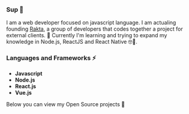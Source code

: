 ### Sup 👋

I am a web developer focused on javascript language. I am actualing founding [Rakta](https://github.com/R4kta), a group of developers that codes together a project for external clients. 🔨 Currently I'm learning and trying to expand my knowledge in Node.js, ReactJS and React Native 🤓📖.

### Languages and Frameworks ⚡

* **Javascript**
* **Node.js**
* **React.js**
* **Vue.js**

Below you can view my Open Source projects 🌱
